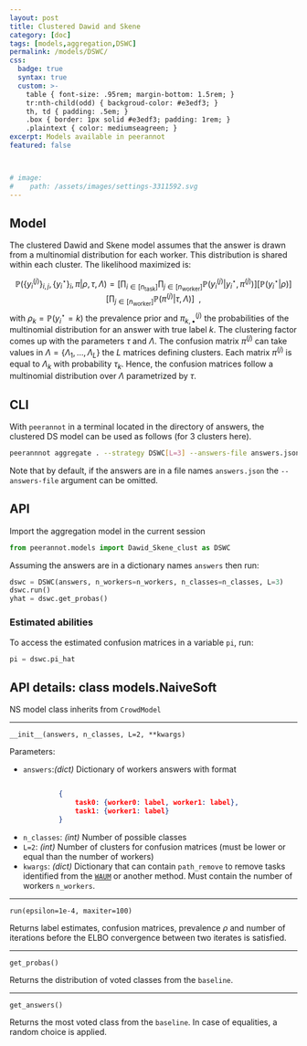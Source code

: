 ```yaml
---
layout: post
title: Clustered Dawid and Skene
category: [doc]
tags: [models,aggregation,DSWC]
permalink: /models/DSWC/
css:
  badge: true
  syntax: true
  custom: >-
    table { font-size: .95rem; margin-bottom: 1.5rem; }
    tr:nth-child(odd) { backgroud-color: #e3edf3; }
    th, td { padding: .5em; }
    .box { border: 1px solid #e3edf3; padding: 1rem; }
    .plaintext { color: mediumseagreen; }
excerpt: Models available in peerannot
featured: false



# image:
#    path: /assets/images/settings-3311592.svg
---
```


<!-- https://math.meta.stackexchange.com/questions/33302/double-struck-1-in-mathjax -->

## Model

The clustered Dawid and Skene model assumes that the answer is drawn from a multinomial distribution for each worker. This distribution is shared within each cluster.
The likelihood maximized is:

$$
\mathbb{P}(\{y_i^{(j)}\}_{i,j}, \{y_i^\star\}_i, \pi|\rho,\tau,\Lambda) = \left[
  \prod_{i\in [n_\text{task}]} \prod_{j\in[n_\text{worker}]} \mathbb{P}(y_i^{(j)}|y_i^\star,\pi^{(j)})
\right] \left[\mathbb{P}(y_i^\star|\rho)\right]\left[\prod_{j\in [n_\text{worker}]} \mathbb{P}(\pi^{(j)}|\tau,\Lambda)\right]\enspace,
$$
with $\rho_k=\mathbb{P}(y_i^\star=k)$ the prevalence prior and $\pi^{(j)}_{k,\bullet}$ the probabilities of the multinomial distribution for an answer with true label $k$.
The clustering factor comes up with the parameters $\tau$ and $\Lambda$.
The confusion matrix $\pi^{(j)}$ can take values in $\Lambda=\{\Lambda_1,\dots,\Lambda_L\}$ the $L$ matrices defining clusters. Each matrix $\pi^{(j)}$ is equal to $\Lambda_k$ with probability $\tau_k$.
Hence, the confusion matrices follow a multinomial distribution over $\Lambda$ parametrized by $\tau$.

## CLI
With `peerannot` in a terminal located in the directory of answers, the clustered DS model can be used as follows (for 3 clusters here).

```bash
peerannnot aggregate . --strategy DSWC[L=3] --answers-file answers.json
```

Note that by default, if the answers are in a file names `answers.json` the `--answers-file` argument can be omitted.

## API

Import the aggregation model in the current session

```python
from peerannot.models import Dawid_Skene_clust as DSWC
```

Assuming the answers are in a dictionary names `answers` then run:

```python
dswc = DSWC(answers, n_workers=n_workers, n_classes=n_classes, L=3)
dswc.run()
yhat = dswc.get_probas()
```
### Estimated abilities

To access the estimated confusion matrices in a variable `pi`, run:

```python
pi = dswc.pi_hat
```


## API details: class models.NaiveSoft
NS model class inherits from `CrowdModel`

---
`__init__(answers, n_classes, L=2, **kwargs)`

Parameters:
- `answers`:*(dict)*
  Dictionary of workers answers with format
```json

            {
                task0: {worker0: label, worker1: label},
                task1: {worker1: label}
            }
```
- `n_classes`: *(int)*
  Number of possible classes
- `L=2`: *(int)*
  Number of clusters for confusion matrices (must be lower or equal than the number of workers)
- `kwargs`: *(dict)*
  Dictionary that can contain `path_remove` to remove tasks identified from the [`WAUM`](/models/WAUM) or another method.
  Must contain the number of workers `n_workers`.


---
`run(epsilon=1e-4, maxiter=100)`

Returns label estimates, confusion matrices, prevalence $\rho$ and number of iterations before the ELBO convergence between two iterates is satisfied.


---
`get_probas()`

Returns the distribution of voted classes from the `baseline`.

---
`get_answers()`

Returns the most voted class from the `baseline`. In case of equalities, a random choice is applied.
